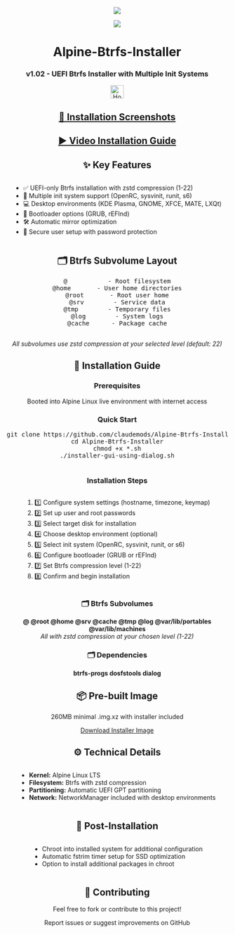 <p align="center">
  <img src="https://i.postimg.cc/d1VR617H/alpine.webp">
</p>

<div align="center">
  <a href="https://www.alpinelinux.org/" target="_blank">
    <img src="https://img.shields.io/badge/DISTRO-Alpine-00FFFF?style=for-the-badge&logo=Alpine-Linux">
  </a>
</div>

<div align="center">
  <h1> Alpine-Btrfs-Installer</h1>
  <h3>v1.02 - UEFI Btrfs Installer with Multiple Init Systems</h3>
</div>

<div align="center">
  <a href="https://www.deepseek.com/" target="_blank">
    <img alt="Homepage" src="https://i.postimg.cc/Hs2vbbZ8/Deep-Seek-Homepage.png" style="height: 30px; width: auto;">
  </a>
</div>

<div align="center">
  <h2><a href="https://github.com/claudemods/Alpine-Btrfs-Installer/tree/main/Photos">📸 Installation Screenshots</a></h2>
  <h2><a href="https://www.youtube.com/watch?v=nnSCQLa2Hnw">▶️ Video Installation Guide</a></h2>
</div>

<div align="center">
  <h2>✨ Key Features</h2>
  <ul style="text-align: left; display: inline-block;">
    <li>✅ UEFI-only Btrfs installation with zstd compression (1-22)</li>
    <li>🔄 Multiple init system support (OpenRC, sysvinit, runit, s6)</li>
    <li>💻 Desktop environments (KDE Plasma, GNOME, XFCE, MATE, LXQt)</li>
    <li>🔌 Bootloader options (GRUB, rEFInd)</li>
    <li>🛠️ Automatic mirror optimization</li>
    <li>🔐 Secure user setup with password protection</li>
  </ul>
</div>

<div align="center">
  <h2>🗂️ Btrfs Subvolume Layout</h2>
  <pre>
@           - Root filesystem
@home       - User home directories
@root       - Root user home
@srv        - Service data
@tmp        - Temporary files
@log        - System logs
@cache      - Package cache
  </pre>
  <p><em>All subvolumes use zstd compression at your selected level (default: 22)</em></p>
</div>

<div align="center">
  <h2>🚀 Installation Guide</h2>
  
  <h3>Prerequisites</h3>
  <p>Booted into Alpine Linux live environment with internet access</p>
  
  <h3>Quick Start</h3>
  <pre>
git clone https://github.com/claudemods/Alpine-Btrfs-Installer
cd Alpine-Btrfs-Installer
chmod +x *.sh
./installer-gui-using-dialog.sh
  </pre>

  <h3>Installation Steps</h3>
  <ol style="text-align: left; display: inline-block;">
    <li>1️⃣ Configure system settings (hostname, timezone, keymap)</li>
    <li>2️⃣ Set up user and root passwords</li>
    <li>3️⃣ Select target disk for installation</li>
    <li>4️⃣ Choose desktop environment (optional)</li>
    <li>5️⃣ Select init system (OpenRC, sysvinit, runit, or s6)</li>
    <li>6️⃣ Configure bootloader (GRUB or rEFInd)</li>
    <li>7️⃣ Set Btrfs compression level (1-22)</li>
    <li>8️⃣ Confirm and begin installation</li>
  </ol>
</div>

<div align="center">
  <h3>🗂️ Btrfs Subvolumes</h3>
  <p align="center">
    <strong>@ @root @home @srv @cache @tmp @log @var/lib/portables @var/lib/machines</strong><br>
    <em>All with zstd compression at your chosen level (1-22)</em>
  </p>
</div>

<div align="center">
  <h3>🗂️ Dependencies</h3>
  <p align="center">
    <strong>btrfs-progs dosfstools dialog</strong><br>
  </p>
</div>



<div align="center">
  <h2>📦 Pre-built Image</h2>
  <p>260MB minimal .img.xz with installer included</p>
  <p><a href="https://drive.google.com/drive/folders/1BdjKB6pDIVhP-sAY5hXs1CyVxmaHnlw7">Download Installer Image</a></p>
</div>

<div align="center">
  <h2>⚙️ Technical Details</h2>
  <ul style="text-align: left; display: inline-block;">
    <li><strong>Kernel:</strong> Alpine Linux LTS</li>
    <li><strong>Filesystem:</strong> Btrfs with zstd compression</li>
    <li><strong>Partitioning:</strong> Automatic UEFI GPT partitioning</li>
    <li><strong>Network:</strong> NetworkManager included with desktop environments</li>
  </ul>
</div>

<div align="center">
  <h2>🔄 Post-Installation</h2>
  <ul style="text-align: left; display: inline-block;">
    <li>Chroot into installed system for additional configuration</li>
    <li>Automatic fstrim timer setup for SSD optimization</li>
    <li>Option to install additional packages in chroot</li>
  </ul>
</div>

<div align="center">
  <h2>🤝 Contributing</h2>
  <p>Feel free to fork or contribute to this project!</p>
  <p>Report issues or suggest improvements on GitHub</p>
</div>
